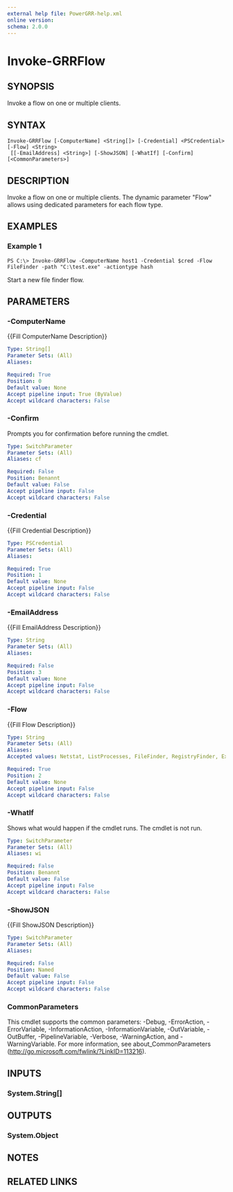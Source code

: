 ```yaml
---
external help file: PowerGRR-help.xml
online version: 
schema: 2.0.0
---
```


# Invoke-GRRFlow

## SYNOPSIS
Invoke a flow on one or multiple clients.

## SYNTAX

```
Invoke-GRRFlow [-ComputerName] <String[]> [-Credential] <PSCredential> [-Flow] <String>
 [[-EmailAddress] <String>] [-ShowJSON] [-WhatIf] [-Confirm] [<CommonParameters>]
```

## DESCRIPTION
Invoke a flow on one or multiple clients. The dynamic parameter "Flow" allows
using dedicated parameters for each flow type.

## EXAMPLES

### Example 1
```
PS C:\> Invoke-GRRFlow -ComputerName host1 -Credential $cred -Flow FileFinder -path "C:\test.exe" -actiontype hash
```

Start a new file finder flow.

## PARAMETERS

### -ComputerName
{{Fill ComputerName Description}}

```yaml
Type: String[]
Parameter Sets: (All)
Aliases: 

Required: True
Position: 0
Default value: None
Accept pipeline input: True (ByValue)
Accept wildcard characters: False
```

### -Confirm
Prompts you for confirmation before running the cmdlet.

```yaml
Type: SwitchParameter
Parameter Sets: (All)
Aliases: cf

Required: False
Position: Benannt
Default value: False
Accept pipeline input: False
Accept wildcard characters: False
```

### -Credential
{{Fill Credential Description}}

```yaml
Type: PSCredential
Parameter Sets: (All)
Aliases: 

Required: True
Position: 1
Default value: None
Accept pipeline input: False
Accept wildcard characters: False
```

### -EmailAddress
{{Fill EmailAddress Description}}

```yaml
Type: String
Parameter Sets: (All)
Aliases: 

Required: False
Position: 3
Default value: None
Accept pipeline input: False
Accept wildcard characters: False
```

### -Flow
{{Fill Flow Description}}

```yaml
Type: String
Parameter Sets: (All)
Aliases: 
Accepted values: Netstat, ListProcesses, FileFinder, RegistryFinder, ExecutePythonHack

Required: True
Position: 2
Default value: None
Accept pipeline input: False
Accept wildcard characters: False
```

### -WhatIf
Shows what would happen if the cmdlet runs.
The cmdlet is not run.

```yaml
Type: SwitchParameter
Parameter Sets: (All)
Aliases: wi

Required: False
Position: Benannt
Default value: False
Accept pipeline input: False
Accept wildcard characters: False
```

### -ShowJSON
{{Fill ShowJSON Description}}

```yaml
Type: SwitchParameter
Parameter Sets: (All)
Aliases: 

Required: False
Position: Named
Default value: False
Accept pipeline input: False
Accept wildcard characters: False
```

### CommonParameters
This cmdlet supports the common parameters: -Debug, -ErrorAction, -ErrorVariable, -InformationAction, -InformationVariable, -OutVariable, -OutBuffer, -PipelineVariable, -Verbose, -WarningAction, and -WarningVariable. For more information, see about_CommonParameters (http://go.microsoft.com/fwlink/?LinkID=113216).

## INPUTS

### System.String[]

## OUTPUTS

### System.Object

## NOTES

## RELATED LINKS

